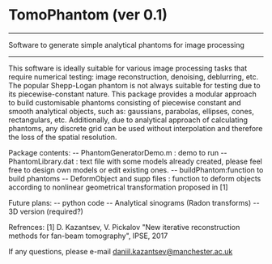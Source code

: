 # TomoPhantom (ver 0.1)
****************
Software to generate simple analytical phantoms for image processing 
****************
This software is ideally suitable for various image processing tasks that require numerical testing: image reconstruction, denoising, deblurring, etc. The popular Shepp-Logan phantom is not always suitable for testing due to its piecewise-constant nature. This package provides a modular approach to build customisable phantoms consisting of piecewise constant and smooth analytical objects, such as: gaussians,  parabolas, ellipses, cones, rectangulars, etc. Additionally, due to analytical approach of calculating phantoms, any discrete grid can be used without interpolation and therefore the loss of the spatial resolution.

Package contents:
-- PhantomGeneratorDemo.m : demo to run
-- PhantomLibrary.dat : text file with some models already created, please
feel free to design own models or edit existing ones.
-- buildPhantom:function to build phantoms
-- DeformObject and supp files : function to deform objects according to
nonlinear geometrical transformation proposed in [1]

Future plans: 
-- python code
-- Analytical sinograms (Radon transforms)
-- 3D version (required?)

Refrences:
[1] D. Kazantsev, V. Pickalov "New iterative reconstruction methods for 
fan-beam tomography", IPSE, 2017

If any questions, please e-mail daniil.kazantsev@manchester.ac.uk 
